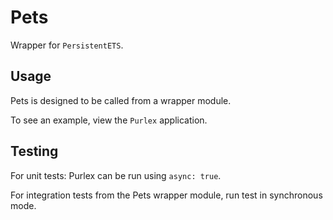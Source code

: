 # Pets

Wrapper for `PersistentETS`.

## Usage

Pets is designed to be called from a wrapper module.

To see an example, view the `Purlex` application.

## Testing

For unit tests: Purlex can be run using `async: true`.

For integration tests from the Pets wrapper module, run test in synchronous mode.
